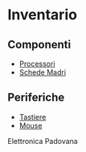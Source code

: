 # Inventario

## Componenti
- [Processori](./componenti/processori.md)
- [Schede Madri](./componenti/schede_madri.md)

## Periferiche
- [Tastiere](./periferiche/tastiere.md)
- [Mouse](./periferiche/mouse.md)

Elettronica Padovana
